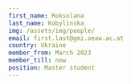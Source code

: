 ```yaml
---
first_name: Roksolana
last_name: Kobylinska
img: /assets/img/people/
email: first.last@gmi.oeaw.ac.at
country: Ukraine
member_from: March 2023
member_till: now
position: Master student
---
```

